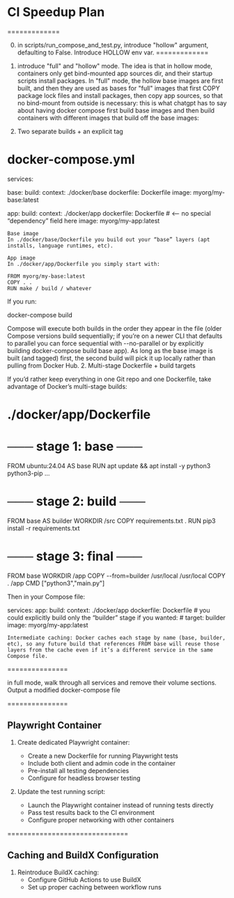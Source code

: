 # CI Speedup Plan

=============

0. in scripts/run_compose_and_test.py, introduce "hollow" argument, defaulting to False. Introduce HOLLOW env var.
=============



1. introduce "full" and "hollow" mode. The idea is that in hollow mode, containers only get bind-mounted app sources dir, and their startup scripts install packages. In "full" mode, the hollow base images are first built, and then they are used as bases for "full" images that first COPY package lock files and install packages, then copy app sources, so that no bind-mount from outside is necessary:
this is what chatgpt has to say about having docker compose first build base images and then build containers with different images that build off the base images:


1. Two separate builds + an explicit tag

# docker-compose.yml
services:

  base:
    build:
      context: ./docker/base
      dockerfile: Dockerfile
    image: myorg/my-base:latest

  app:
    build:
      context: ./docker/app
      dockerfile: Dockerfile
      # <-- no special “dependency” field here
    image: myorg/my-app:latest

    Base image
    In ./docker/base/Dockerfile you build out your “base” layers (apt installs, language runtimes, etc).

    App image
    In ./docker/app/Dockerfile you simply start with:

    FROM myorg/my-base:latest
    COPY . .
    RUN make / build / whatever

If you run:

docker-compose build

Compose will execute both builds in the order they appear in the file (older Compose versions build sequentially; if you’re on a newer CLI that defaults to parallel you can force sequential with --no-parallel or by explicitly building docker-compose build base app). As long as the base image is built (and tagged) first, the second build will pick it up locally rather than pulling from Docker Hub.
2. Multi-stage Dockerfile + build targets

If you’d rather keep everything in one Git repo and one Dockerfile, take advantage of Docker’s multi-stage builds:

# ./docker/app/Dockerfile

# ─── stage 1: base ───
FROM ubuntu:24.04 AS base
RUN apt update && apt install -y python3 python3-pip …  

# ─── stage 2: build ───
FROM base AS builder
WORKDIR /src
COPY requirements.txt .
RUN pip3 install -r requirements.txt

# ─── stage 3: final ───
FROM base
WORKDIR /app
COPY --from=builder /usr/local /usr/local
COPY . /app
CMD ["python3","main.py"]

Then in your Compose file:

services:
  app:
    build:
      context: ./docker/app
      dockerfile: Dockerfile
      # you could explicitly build only the “builder” stage if you wanted:
      # target: builder
    image: myorg/my-app:latest

    Intermediate caching: Docker caches each stage by name (base, builder, etc), so any future build that references FROM base will reuse those layers from the cache even if it’s a different service in the same Compose file.




===============




in full mode, walk through all services and remove their volume sections. Output a modified docker-compose file

===============

## Playwright Container

1. Create dedicated Playwright container:
   - Create a new Dockerfile for running Playwright tests
   - Include both client and admin code in the container
   - Pre-install all testing dependencies
   - Configure for headless browser testing

2. Update the test running script:
   - Launch the Playwright container instead of running tests directly
   - Pass test results back to the CI environment
   - Configure proper networking with other containers

==============================



## Caching and BuildX Configuration

1. Reintroduce BuildX caching:
   - Configure GitHub Actions to use BuildX
   - Set up proper caching between workflow runs


